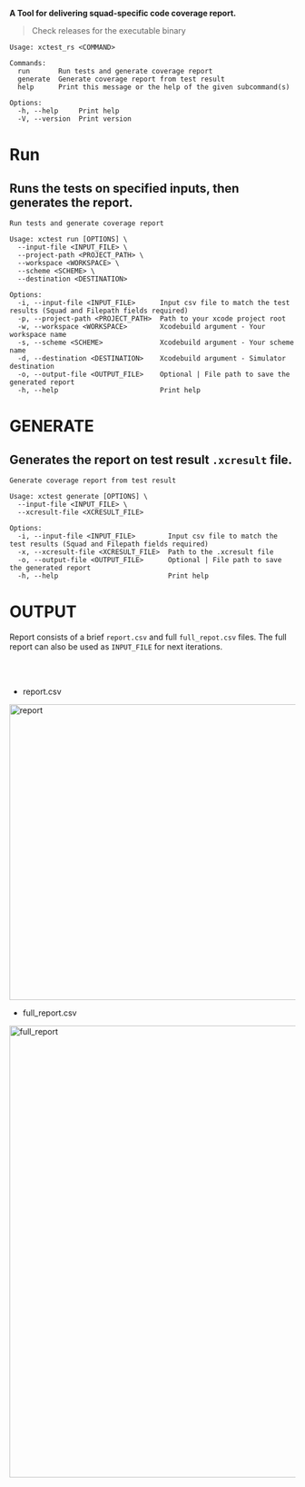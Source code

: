 **A Tool for delivering squad-specific code coverage report.**
> Check releases for the executable binary

```shell
Usage: xctest_rs <COMMAND>

Commands:
  run       Run tests and generate coverage report
  generate  Generate coverage report from test result
  help      Print this message or the help of the given subcommand(s)

Options:
  -h, --help     Print help
  -V, --version  Print version
```

# Run

## Runs the tests on specified inputs, then generates the report.

```shell
Run tests and generate coverage report

Usage: xctest run [OPTIONS] \
  --input-file <INPUT_FILE> \
  --project-path <PROJECT_PATH> \
  --workspace <WORKSPACE> \
  --scheme <SCHEME> \
  --destination <DESTINATION>

Options:
  -i, --input-file <INPUT_FILE>      Input csv file to match the test results (Squad and Filepath fields required)
  -p, --project-path <PROJECT_PATH>  Path to your xcode project root
  -w, --workspace <WORKSPACE>        Xcodebuild argument - Your workspace name
  -s, --scheme <SCHEME>              Xcodebuild argument - Your scheme name
  -d, --destination <DESTINATION>    Xcodebuild argument - Simulator destination
  -o, --output-file <OUTPUT_FILE>    Optional | File path to save the generated report
  -h, --help                         Print help

```

# GENERATE

## Generates the report on test result `.xcresult` file.

```shell
Generate coverage report from test result

Usage: xctest generate [OPTIONS] \
  --input-file <INPUT_FILE> \
  --xcresult-file <XCRESULT_FILE>

Options:
  -i, --input-file <INPUT_FILE>        Input csv file to match the test results (Squad and Filepath fields required)
  -x, --xcresult-file <XCRESULT_FILE>  Path to the .xcresult file
  -o, --output-file <OUTPUT_FILE>      Optional | File path to save the generated report
  -h, --help                           Print help
```

# OUTPUT

Report consists of a brief `report.csv` and full `full_repot.csv` files. The full report can also be used as `INPUT_FILE` for next iterations.

</br>
</br>


- report.csv
<img width="521" alt="report" src="https://github.com/kenalizadeh/xctest_rs/assets/4370392/fdb023ca-3ecb-4c47-9938-f17bb21eb8c4">

- full_report.csv
<img width="796" alt="full_report" src="https://github.com/kenalizadeh/xctest_rs/assets/4370392/9b2ea5fd-8128-49d1-a672-de186f32adfc">


